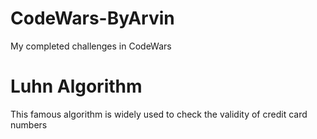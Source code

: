 # CodeWars-ByArvin
My completed challenges in CodeWars

# Luhn Algorithm
This famous algorithm is widely used to check the validity of credit card numbers 
